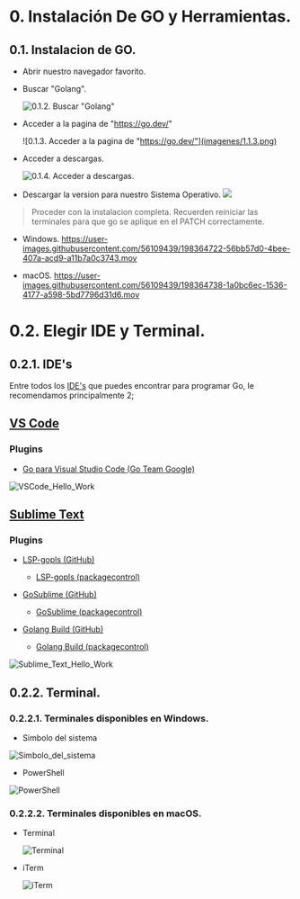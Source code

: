 # 0. Instalación De GO y Herramientas.

## 0.1. Instalacion de GO.

- Abrir nuestro navegador favorito.
- Buscar "Golang".

    ![0.1.2. Buscar "Golang"](imagenes/1.1.2.png)

- Acceder a la pagina de "https://go.dev/"

    ![0.1.3. Acceder a la pagina de "https://go.dev/"](imagenes/1.1.3.png)

- Acceder a descargas.

    ![0.1.4. Acceder a descargas.](imagenes/1.1.4.png)

- Descargar la version para nuestro Sistema Operativo.
![](imagenes/1.1.5.png)

> Proceder con la instalacion completa.
Recuerden reiniciar las terminales para que go se aplique en el PATCH correctamente.
    
- Windows.
https://user-images.githubusercontent.com/56109439/198364722-56bb57d0-4bee-407a-acd9-a11b7a0c3743.mov

- macOS.
https://user-images.githubusercontent.com/56109439/198364738-1a0bc6ec-1536-4177-a598-5bd7796d31d6.mov


# 0.2. Elegir IDE y Terminal.

## 0.2.1. IDE's

Entre todos los [IDE's](https://github.com/golang/go/wiki/IDEsAndTextEditorPlugins) que puedes encontrar para programar Go, le recomendamos principalmente 2;

## [VS Code](https://code.visualstudio.com/download)
### Plugins
- [Go para Visual Studio Code (Go Team Google)](https://marketplace.visualstudio.com/items?itemName=golang.go)

![VSCode_Hello_Work](imagenes/VS_Code.png)

## [Sublime Text](https://www.sublimetext.com/download)

### Plugins
- [LSP-gopls (GitHub)](https://github.com/sublimelsp/LSP-gopls)
    - [LSP-gopls (packagecontrol)](https://packagecontrol.io/packages/LSP-gopls)

- [GoSublime (GitHub)](https://github.com/DisposaBoy/GoSublime)
    - [GoSublime (packagecontrol)](https://packagecontrol.io/packages/GoSublime)

- [Golang Build (GitHub)](https://github.com/golang/sublime-build)
    - [Golang Build (packagecontrol)](https://packagecontrol.io/packages/Golang%20Build)

![Sublime_Text_Hello_Work](imagenes/Sublime_Text_Hello_Work.png)

## 0.2.2. Terminal.

### 0.2.2.1. Terminales disponibles en Windows.
- Simbolo del sistema

![Simbolo_del_sistema](imagenes/Simbolo_del_sistema.png)

- PowerShell

![PowerShell](imagenes/PowerShell.png)

### 0.2.2.2. Terminales disponibles en macOS.
- Terminal

    ![Terminal](imagenes/Terminal.png)
    
- iTerm

    ![iTerm](imagenes/iTerm.png)
